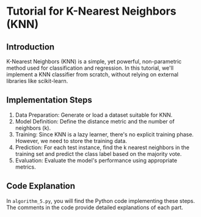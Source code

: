 # Tutorial for K-Nearest Neighbors (KNN)
## Introduction
K-Nearest Neighbors (KNN) is a simple, yet powerful, non-parametric method used for classification and regression. In this tutorial, we'll implement a KNN classifier from scratch, without relying on external libraries like scikit-learn.

## Implementation Steps
1. Data Preparation: Generate or load a dataset suitable for KNN.
2. Model Definition: Define the distance metric and the number of neighbors (k).
3. Training: Since KNN is a lazy learner, there's no explicit training phase. However, we need to store the training data.
4. Prediction: For each test instance, find the k nearest neighbors in the training set and predict the class label based on the majority vote.
5. Evaluation: Evaluate the model's performance using appropriate metrics.

## Code Explanation
In `algorithm_5.py`, you will find the Python code implementing these steps. The comments in the code provide detailed explanations of each part.